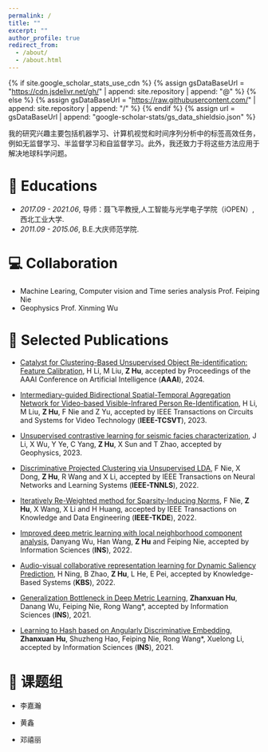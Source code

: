 ```yaml
---
permalink: /
title: ""
excerpt: ""
author_profile: true
redirect_from: 
  - /about/
  - /about.html
---
```


{% if site.google_scholar_stats_use_cdn %}
{% assign gsDataBaseUrl = "https://cdn.jsdelivr.net/gh/" | append: site.repository | append: "@" %}
{% else %}
{% assign gsDataBaseUrl = "https://raw.githubusercontent.com/" | append: site.repository | append: "/" %}
{% endif %}
{% assign url = gsDataBaseUrl | append: "google-scholar-stats/gs_data_shieldsio.json" %}

<span class='anchor' id='about-me'></span>

我的研究兴趣主要包括机器学习、计算机视觉和时间序列分析中的标签高效任务，例如无监督学习、半监督学习和自监督学习。此外，我还致力于将这些方法应用于解决地球科学问题。

# 📖 Educations
- *2017.09 - 2021.06*, 导师：聂飞平教授,人工智能与光学电子学院（iOPEN）,西北工业大学. 
- *2011.09 - 2015.06*, B.E.大庆师范学院.

# 💻 Collaboration
- Machine Learing, Computer vision and Time series analysis Prof. Feiping Nie
- Geophysics Prof. Xinming Wu

# 📝 Selected Publications 
- [Catalyst for Clustering-Based Unsupervised Object Re-identification: Feature Calibration](https://ojs.aaai.org/index.php/AAAI/article/view/28092), H Li, M Liu, **Z Hu**, accepted by Proceedings of the AAAI Conference on Artificial Intelligence (**AAAI**), 2024.
  
- [Intermediary-guided Bidirectional Spatial-Temporal Aggregation Network for Video-based Visible-Infrared Person Re-Identification](https://ieeexplore.ieee.org/abstract/document/10047982), H Li, M Liu, **Z Hu**, F Nie and Z Yu, accepted by IEEE Transactions on Circuits and Systems for Video Technology (**IEEE-TCSVT**), 2023.

- [Unsupervised contrastive learning for seismic facies characterization](https://library.seg.org/doi/abs/10.1190/geo2022-0148.1), J Li, X Wu, Y Ye, C Yang, **Z Hu**, X Sun and T Zhao, accepted by Geophysics, 2023.

- [Discriminative Projected Clustering via Unsupervised LDA](https://ieeexplore.ieee.org/abstract/document/9895200), F Nie, X Dong, **Z Hu**, R Wang and X Li, accepted by IEEE Transactions on Neural Networks and Learning Systems (**IEEE-TNNLS**), 2022.

- [Iteratively Re-Weighted method for Sparsity-Inducing Norms](https://ieeexplore.ieee.org/abstract/document/9787082), F Nie, **Z Hu**, X Wang, X Li and H Huang, accepted by IEEE Transactions on Knowledge and Data Engineering (**IEEE-TKDE**), 2022.

- [Improved deep metric learning with local neighborhood component analysis](https://www.sciencedirect.com/science/article/abs/pii/S0020025522012105), Danyang Wu, Han Wang, **Z Hu** and Feiping Nie, accepted by Information Sciences (**INS**), 2022.

- [Audio-visual collaborative representation learning for Dynamic Saliency Prediction](https://www.sciencedirect.com/science/article/abs/pii/S0950705122008486), H Ning, B Zhao, **Z Hu**, L He, E Pei, accepted by Knowledge-Based Systems (**KBS**), 2022.

- [Generalization Bottleneck in Deep Metric Learning](https://www.sciencedirect.com/science/article/pii/S0020025521009543), **Zhanxuan Hu**, Danang Wu, Feiping Nie, Rong Wang*, accepted by Information Sciences (**INS**), 2021.

- [Learning to Hash based on Angularly Discriminative Embedding](https://www.sciencedirect.com/science/article/pii/S0020025521007374), **Zhanxuan Hu**, Shuzheng Hao, Feiping Nie, Rong Wang*, Xuelong Li, accepted by Information Sciences (**INS**), 2021.

# 📖 课题组
- 李嘉瀚

- 黄鑫

- 邓禧丽

